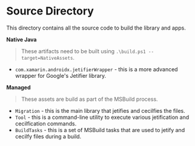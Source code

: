 # Source Directory

This directory contains all the source code to build the library and apps.

**Native Java**

> These artifacts need to be built using
> `.\build.ps1 --target=NativeAssets`.

 - `com.xamarin.androidx.jetifierWrapper` - this is a more advanced wrapper for
   Google's Jetifier library.

**Managed**

> These assets are build as part of the MSBuild process.

 - `Migration` - this is the main library that jetifies and
   cecilfies the files.
 - `Tool` - this is a command-line utility to
   execute various jetification and cecilfication commands.
 - `BuildTasks` - this is a set of MSBuild tasks
   that are used to jetify and cecilfy files during a build.
